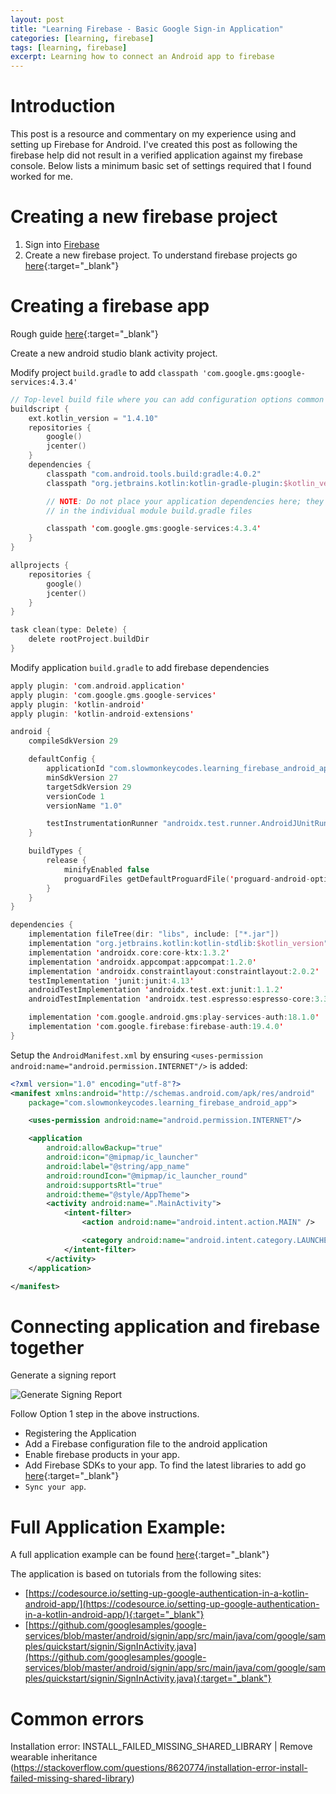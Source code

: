 ```yaml
---
layout: post
title: "Learning Firebase - Basic Google Sign-in Application"
categories: [learning, firebase]
tags: [learning, firebase]
excerpt: Learning how to connect an Android app to firebase
---
```


# Introduction

This post is a resource and commentary on my experience using and setting up Firebase for Android.
I've created this post as following the firebase help did not result in a verified application against my firebase console.
Below lists a minimum basic set of settings required that I found worked for me.

# Creating a new firebase project

1. Sign into [Firebase](https://console.firebase.google.com/u/0/)
2. Create a new firebase project. To understand firebase projects go [here](https://firebase.google.com/docs/projects/learn-more){:target="_blank"}

# Creating a firebase app

Rough guide [here](https://firebase.google.com/docs/android/setup?authuser=0){:target="_blank"}

Create a new android studio blank activity project.

Modify project `build.gradle` to add `classpath 'com.google.gms:google-services:4.3.4'`   
   
```kotlin
// Top-level build file where you can add configuration options common to all sub-projects/modules.
buildscript {
    ext.kotlin_version = "1.4.10"
    repositories {
        google()
        jcenter()
    }
    dependencies {
        classpath "com.android.tools.build:gradle:4.0.2"
        classpath "org.jetbrains.kotlin:kotlin-gradle-plugin:$kotlin_version"

        // NOTE: Do not place your application dependencies here; they belong
        // in the individual module build.gradle files

        classpath 'com.google.gms:google-services:4.3.4'
    }
}

allprojects {
    repositories {
        google()
        jcenter()
    }
}

task clean(type: Delete) {
    delete rootProject.buildDir
}

```

Modify application `build.gradle` to add firebase dependencies   

```kotlin
apply plugin: 'com.android.application'
apply plugin: 'com.google.gms.google-services'
apply plugin: 'kotlin-android'
apply plugin: 'kotlin-android-extensions'

android {
    compileSdkVersion 29

    defaultConfig {
        applicationId "com.slowmonkeycodes.learning_firebase_android_app"
        minSdkVersion 27
        targetSdkVersion 29
        versionCode 1
        versionName "1.0"

        testInstrumentationRunner "androidx.test.runner.AndroidJUnitRunner"
    }

    buildTypes {
        release {
            minifyEnabled false
            proguardFiles getDefaultProguardFile('proguard-android-optimize.txt'), 'proguard-rules.pro'
        }
    }
}

dependencies {
    implementation fileTree(dir: "libs", include: ["*.jar"])
    implementation "org.jetbrains.kotlin:kotlin-stdlib:$kotlin_version"
    implementation 'androidx.core:core-ktx:1.3.2'
    implementation 'androidx.appcompat:appcompat:1.2.0'
    implementation 'androidx.constraintlayout:constraintlayout:2.0.2'
    testImplementation 'junit:junit:4.13'
    androidTestImplementation 'androidx.test.ext:junit:1.1.2'
    androidTestImplementation 'androidx.test.espresso:espresso-core:3.3.0'

    implementation 'com.google.android.gms:play-services-auth:18.1.0'
    implementation 'com.google.firebase:firebase-auth:19.4.0'
}
```

Setup the `AndroidManifest.xml` by ensuring `<uses-permission android:name="android.permission.INTERNET"/>` is added:

```xml
<?xml version="1.0" encoding="utf-8"?>
<manifest xmlns:android="http://schemas.android.com/apk/res/android"
    package="com.slowmonkeycodes.learning_firebase_android_app">

    <uses-permission android:name="android.permission.INTERNET"/>

    <application
        android:allowBackup="true"
        android:icon="@mipmap/ic_launcher"
        android:label="@string/app_name"
        android:roundIcon="@mipmap/ic_launcher_round"
        android:supportsRtl="true"
        android:theme="@style/AppTheme">
        <activity android:name=".MainActivity">
            <intent-filter>
                <action android:name="android.intent.action.MAIN" />

                <category android:name="android.intent.category.LAUNCHER" />
            </intent-filter>
        </activity>
    </application>

</manifest>
```

# Connecting application and firebase together

Generate a signing report
   
   ![Generate Signing Report](https://slowmonkey.github.io/assets/images/learning-firebase/GeneratingAndroidAppSigningCertificate.jpg)   
   
Follow Option 1 step in the above instructions.
   - Registering the Application
   - Add a Firebase configuration file to the android application
   - Enable firebase products in your app.
   - Add Firebase SDKs to your app. To find the latest libraries to add go [here](https://firebase.google.com/docs/android/setup#available-libraries){:target="_blank"}
   - `Sync your app`.

# Full Application Example:

A full application example can be found [here](https://github.com/slowmonkey/learning-firebase-android-app){:target="_blank"}

The application is based on tutorials from the following sites:

- [https://codesource.io/setting-up-google-authentication-in-a-kotlin-android-app/](https://codesource.io/setting-up-google-authentication-in-a-kotlin-android-app/){:target="_blank"}
- [https://github.com/googlesamples/google-services/blob/master/android/signin/app/src/main/java/com/google/samples/quickstart/signin/SignInActivity.java](https://github.com/googlesamples/google-services/blob/master/android/signin/app/src/main/java/com/google/samples/quickstart/signin/SignInActivity.java){:target="_blank"}

# Common errors

Installation error: INSTALL_FAILED_MISSING_SHARED_LIBRARY | Remove wearable inheritance (https://stackoverflow.com/questions/8620774/installation-error-install-failed-missing-shared-library)
